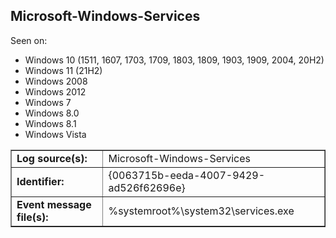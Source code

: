 ## Microsoft-Windows-Services

Seen on:
* Windows 10 (1511, 1607, 1703, 1709, 1803, 1809, 1903, 1909, 2004, 20H2)
* Windows 11 (21H2)
* Windows 2008
* Windows 2012
* Windows 7
* Windows 8.0
* Windows 8.1
* Windows Vista

<table border="1" class="docutils">
  <tbody>
    <tr>
      <td><b>Log source(s):</b></td>
      <td>Microsoft-Windows-Services</td>
    </tr>
    <tr>
      <td><b>Identifier:</b></td>
      <td>{0063715b-eeda-4007-9429-ad526f62696e}</td>
    </tr>
    <tr>
      <td><b>Event message file(s):</b></td>
      <td>%systemroot%\system32\services.exe</td>
    </tr>
  </tbody>
</table>

&nbsp;

